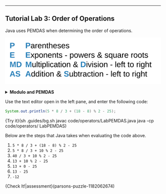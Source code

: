 ---

## Tutorial Lab 3: Order of Operations

Java uses PEMDAS when determining the order of operations.

![PEMDAS](.guides/img/pemdas.png)

<details><summary><b>Modulo and PEMDAS</b></summary>Since modulo is based on division, modulo operations happen at the time of multiplication and division, going from left to right.</details>

Use the text editor open in the left pane, and enter the following code:

```java
System.out.println(5 * 8 / 3 + (18 - 8) % 2 - 25);
```

{Try it}(sh .guides/bg.sh javac code/operators/LabPEMDAS.java java -cp code/operators/ LabPEMDAS)

Below are the steps that Java takes when evaluating the code above.
1) `5 * 8 / 3 + (18 - 8) % 2 - 25`
1) `5 * 8 / 3 + 10 % 2 - 25`
1) `40 / 3 + 10 % 2 - 25`
1) `13 + 10 % 2 - 25`
1) `13 + 0 - 25`
1) `13 - 25`
1) `-12`

{Check It!|assessment}(parsons-puzzle-1182062674)
